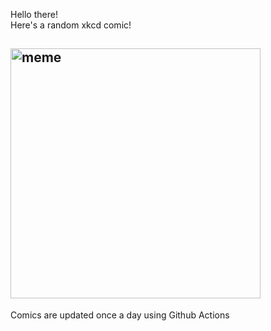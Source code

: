 Hello there! <br>Here's a random xkcd comic!<br>
## <img src="https://imgs.xkcd.com/comics/nowplaying.png" alt="meme" width="400"/><br>
Comics are updated once a day using Github Actions